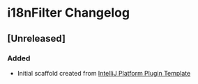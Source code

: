 <!-- Keep a Changelog guide -> https://keepachangelog.com -->

# i18nFilter Changelog

## [Unreleased]
### Added
- Initial scaffold created from [IntelliJ Platform Plugin Template](https://github.com/JetBrains/intellij-platform-plugin-template)
